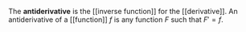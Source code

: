 The **antiderivative** is the [[inverse function]] for the [[derivative]]. An antiderivative of a [[function]] $f$ is any function $F$ such that $F'=f$.